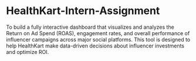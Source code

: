 # HealthKart-Intern-Assignment
To build a fully interactive dashboard that visualizes and analyzes the Return on Ad Spend (ROAS), engagement rates, and overall performance of influencer campaigns across major social platforms. This tool is designed to help HealthKart make data-driven decisions about influencer investments and optimize ROI.
